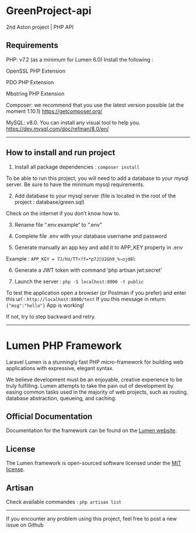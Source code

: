 # GreenProject-api 

2nd Aston project |  PHP API 


## Requirements 

PHP: v7.2 (as a minimum for Lumen 6.0)  Install the following : 

OpenSSL PHP Extension 

PDO PHP Extension 

Mbstring PHP Extension  

Composer: we recommend that you use the latest version possible (at the moment 1.10.1) 
https://getcomposer.org/

MySQL: v8.0. You can install any visual tool to help you. 
https://dev.mysql.com/doc/refman/8.0/en/

----------------------------------------------

## How to install and run project 
 
1. Install all package dependencies : 
`composer install`


To be able to run this project, you will need to add a database to your mysql server. 
Be sure to have the minimum mysql requirements.


2. Add database to your mysql server (file is located in the root of the project : database/green.sql)

Check on the internet if you don’t know how to.


3. Rename file “.env.example“ to “.env”


4. Complete file .env with your database username and password


5. Generate manually an app key and add it to APP_KEY property in .env

Example : `APP_KEY = 7J/hU/TT<?f=*p7J[U2Gh9_%~ojd8l`


6. Generate a JWT token with command ‘php artisan jwt:secret’


7. Launch the server :
`php -S localhost:8000 -t public`


To test the application open a browser (or Postman if you prefer) and enter this url :
`http://localhost:8000/test`
If you this message in return:
`{"msg":"hello"}`
App is working!

If not, try to step backward and retry.

----------------------------------------------


# Lumen PHP Framework 

Laravel Lumen is a stunningly fast PHP micro-framework for building web applications with expressive, elegant syntax.

We believe development must be an enjoyable, creative experience to be truly fulfilling. Lumen attempts to take the pain out of development by easing common tasks used in the majority of web projects, such as routing, database abstraction, queueing, and caching. 

## Official Documentation  

Documentation for the framework can be found on the [Lumen website](https://lumen.laravel.com/docs).  

## License 

The Lumen framework is open-sourced software licensed under the [MIT license](https://opensource.org/licenses/MIT). 

 
## Artisan 
 
Check available commandes : 
`php artisan list` 


---------------------------------------------- 

If you encounter any problem using this project, feel free to post a new issue on Github
